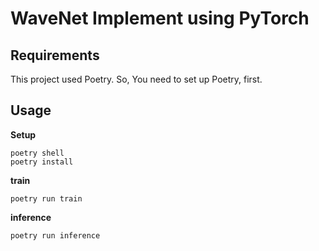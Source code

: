# WaveNet Implement using PyTorch

## Requirements

This project used Poetry.
So, You need to set up Poetry, first.

## Usage

**Setup**

```shell
poetry shell
poetry install
```

**train**

```shell
poetry run train
```

**inference**

```shell
poetry run inference
```

